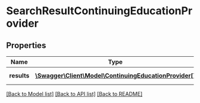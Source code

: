 # SearchResultContinuingEducationProvider

## Properties
Name | Type | Description | Notes
------------ | ------------- | ------------- | -------------
**results** | [**\Swagger\Client\Model\ContinuingEducationProvider[]**](ContinuingEducationProvider.md) | The search results | [optional] 

[[Back to Model list]](../README.md#documentation-for-models) [[Back to API list]](../README.md#documentation-for-api-endpoints) [[Back to README]](../README.md)


